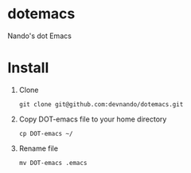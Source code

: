 # dotemacs
Nando's dot Emacs

# Install

1) Clone

   `git clone git@github.com:devnando/dotemacs.git`

2) Copy DOT-emacs file to your home directory

   `cp DOT-emacs ~/`

3) Rename file

   `mv DOT-emacs .emacs`

